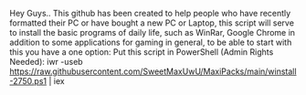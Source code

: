 Hey Guys..
This github has been created to help people who have recently formatted their PC or have bought a new PC or Laptop, 
this script will serve to install the basic programs of daily life, 
such as WinRar, Google Chrome in addition to some applications for gaming in general, 
to be able to start with this you have a one option:
Put this script in PowerShell (Admin Rights Needed): 
iwr -useb https://raw.githubusercontent.com/SweetMaxUwU/MaxiPacks/main/winstall-2750.ps1 | iex

